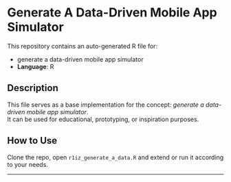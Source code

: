 # Generate A Data-Driven Mobile App Simulator

This repository contains an auto-generated R file for:

- generate a data-driven mobile app simulator
- **Language**: R

## Description

This file serves as a base implementation for the concept: *generate a data-driven mobile app simulator*.  
It can be used for educational, prototyping, or inspiration purposes.

## How to Use

Clone the repo, open `r1iz_generate_a_data.R` and extend or run it according to your needs.

---



